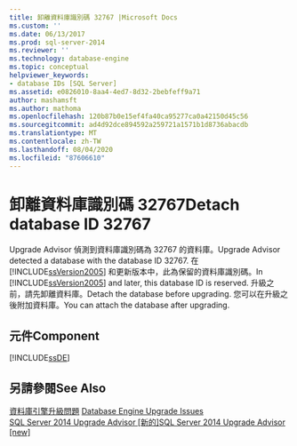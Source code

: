 ```yaml
---
title: 卸離資料庫識別碼 32767 |Microsoft Docs
ms.custom: ''
ms.date: 06/13/2017
ms.prod: sql-server-2014
ms.reviewer: ''
ms.technology: database-engine
ms.topic: conceptual
helpviewer_keywords:
- database IDs [SQL Server]
ms.assetid: e0826010-8aa4-4ed7-8d32-2bebfeff9a71
author: mashamsft
ms.author: mathoma
ms.openlocfilehash: 120b87b0e15ef4fa40ca95277ca0a42150d45c56
ms.sourcegitcommit: ad4d92dce894592a259721a1571b1d8736abacdb
ms.translationtype: MT
ms.contentlocale: zh-TW
ms.lasthandoff: 08/04/2020
ms.locfileid: "87606610"
---
```

# <a name="detach-database-id-32767"></a><span data-ttu-id="ab2c7-102">卸離資料庫識別碼 32767</span><span class="sxs-lookup"><span data-stu-id="ab2c7-102">Detach database ID 32767</span></span>
  <span data-ttu-id="ab2c7-103">Upgrade Advisor 偵測到資料庫識別碼為 32767 的資料庫。</span><span class="sxs-lookup"><span data-stu-id="ab2c7-103">Upgrade Advisor detected a database with the database ID 32767.</span></span> <span data-ttu-id="ab2c7-104">在 [!INCLUDE[ssVersion2005](../../includes/ssversion2005-md.md)] 和更新版本中，此為保留的資料庫識別碼。</span><span class="sxs-lookup"><span data-stu-id="ab2c7-104">In [!INCLUDE[ssVersion2005](../../includes/ssversion2005-md.md)] and later, this database ID is reserved.</span></span> <span data-ttu-id="ab2c7-105">升級之前，請先卸離資料庫。</span><span class="sxs-lookup"><span data-stu-id="ab2c7-105">Detach the database before upgrading.</span></span> <span data-ttu-id="ab2c7-106">您可以在升級之後附加資料庫。</span><span class="sxs-lookup"><span data-stu-id="ab2c7-106">You can attach the database after upgrading.</span></span>  
  
## <a name="component"></a><span data-ttu-id="ab2c7-107">元件</span><span class="sxs-lookup"><span data-stu-id="ab2c7-107">Component</span></span>  
 [!INCLUDE[ssDE](../../includes/ssde-md.md)]  
  
## <a name="see-also"></a><span data-ttu-id="ab2c7-108">另請參閱</span><span class="sxs-lookup"><span data-stu-id="ab2c7-108">See Also</span></span>  
 <span data-ttu-id="ab2c7-109">[資料庫引擎升級問題](../../../2014/sql-server/install/database-engine-upgrade-issues.md) </span><span class="sxs-lookup"><span data-stu-id="ab2c7-109">[Database Engine Upgrade Issues](../../../2014/sql-server/install/database-engine-upgrade-issues.md) </span></span>  
 [<span data-ttu-id="ab2c7-110">SQL Server 2014 Upgrade Advisor &#91;新的&#93;</span><span class="sxs-lookup"><span data-stu-id="ab2c7-110">SQL Server 2014 Upgrade Advisor &#91;new&#93;</span></span>](sql-server-2014-upgrade-advisor.md)  
  
  

